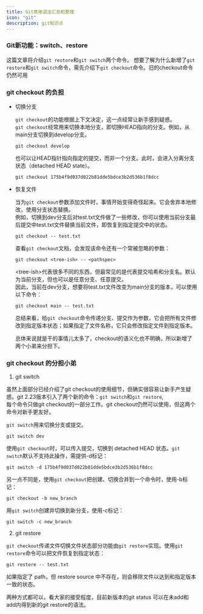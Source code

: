 ```yaml
---
title: Git常用语法汇总和整理
icon: "git"
description: git知识点
---
```


###  Git新功能：switch、restore  
这篇文章将介绍`git restore`和`git switch`两个命令。 
想要了解为什么新增了`git restore`和`git switch`命令，需先介绍下`git checkout`命令。旧的checkout命令仍然可用

### git checkout 的负担  
- 切换分支  

  `git checkout`的功能根据上下文决定，这一点经常让新手感到疑惑。  
  `git checkout`经常用来切换本地分支，即切换HEAD指向的分支。例如，从main分支切换到develop分支。
  ```
  git checkout develop
  ```
  也可以让HEAD指针指向指定的提交，而非一个分支。此时，会进入分离分支状态（detached HEAD state）。
  ```
  git checkout 175b4f9d037d022b81dde5bdce3b2d536b1f8dcc
  ```

- 恢复文件
 
  当为`git checkout`参数添加文件时，事情开始变得奇怪起来。它会舍弃本地修改，使用分支状态替换。  
  例如，切换到dev分支后对test.txt文件做了一些修改，你可以使用当前分支最后提交中test.txt文件替换当前文件，即恢复到指定提交中的状态。
  ```
  git checkout -- test.txt
  ```
  查看`git checkout`文档，会发现该命令还有一个常被忽略的参数：
  ```
  git checkout <tree-ish> -- <pathspec>
  ```
  &lt;tree-ish&gt;代表很多不同的东西，但最常见的是代表提交哈希和分支名。默认为当前分支，但也可以是任意分支、任意提交。  
  因此，当前在dev分支，想要将test.txt文件改变为main分支的版本，可以使用以下命令：
  ```
  git checkout main -- test.txt
  ```
  总结来看，给`git checkout`命令传递分支、提交作为参数，它会把所有文件修改到指定版本状态；如果指定了文件名称，它只会修改指定文件到指定版本。

  总体来说就是干的事情儿太多了，checkout的语义化也不明确，所以新增了两个小弟来分担下。

### git checkout 的分担小弟

1. git switch

虽然上面部分已经介绍了git checkout的使用细节，但确实很容易让新手产生疑惑。git 2.23版本引入了两个新的命令：`git switch`和`git restore`,   
每个命令只做git checkout的一部分工作。git checkout仍然可以使用，但这两个命令对新手更友好。

`git switch`用来切换分支或提交。
```
git switch dev
```
使用`git checkout`时，可以传入提交，切换到 detached HEAD 状态。`git switch`默认不支持此操作，需提供-d标记：
```
git switch -d 175b4f9d037d022b81dde5bdce3b2d536b1f8dcc
```
另一点不同是，使用`git checkout`把创建、切换合并到一个命令时，使用-b标记：
```
git checkout -b new_branch
```
用`git switch`创建并切换到新分支，使用-c标记：
```
git switch -c new_branch
```

2. git restore

`git checkout`传递文件切换文件状态部分功能由`git restore`实现。使用`git restore`命令可以把文件恢复到指定状态：
```
git restore -- test.txt
```
如果指定了 path，但 restore source 中不存在，则会移除文件以达到和指定版本一致的状态。

两种方式都可以，看大家的接受程度，目前新版本的git status 可以在未add和add内得到新的git restore的语法。